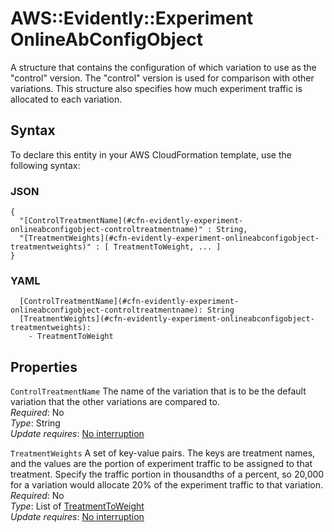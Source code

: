 # AWS::Evidently::Experiment OnlineAbConfigObject<a name="aws-properties-evidently-experiment-onlineabconfigobject"></a>

A structure that contains the configuration of which variation to use as the "control" version\. The "control" version is used for comparison with other variations\. This structure also specifies how much experiment traffic is allocated to each variation\.

## Syntax<a name="aws-properties-evidently-experiment-onlineabconfigobject-syntax"></a>

To declare this entity in your AWS CloudFormation template, use the following syntax:

### JSON<a name="aws-properties-evidently-experiment-onlineabconfigobject-syntax.json"></a>

```
{
  "[ControlTreatmentName](#cfn-evidently-experiment-onlineabconfigobject-controltreatmentname)" : String,
  "[TreatmentWeights](#cfn-evidently-experiment-onlineabconfigobject-treatmentweights)" : [ TreatmentToWeight, ... ]
}
```

### YAML<a name="aws-properties-evidently-experiment-onlineabconfigobject-syntax.yaml"></a>

```
  [ControlTreatmentName](#cfn-evidently-experiment-onlineabconfigobject-controltreatmentname): String
  [TreatmentWeights](#cfn-evidently-experiment-onlineabconfigobject-treatmentweights):
    - TreatmentToWeight
```

## Properties<a name="aws-properties-evidently-experiment-onlineabconfigobject-properties"></a>

`ControlTreatmentName` <a name="cfn-evidently-experiment-onlineabconfigobject-controltreatmentname"></a>
The name of the variation that is to be the default variation that the other variations are compared to\.  
_Required_: No  
_Type_: String  
_Update requires_: [No interruption](https://docs.aws.amazon.com/AWSCloudFormation/latest/UserGuide/using-cfn-updating-stacks-update-behaviors.html#update-no-interrupt)

`TreatmentWeights` <a name="cfn-evidently-experiment-onlineabconfigobject-treatmentweights"></a>
A set of key\-value pairs\. The keys are treatment names, and the values are the portion of experiment traffic to be assigned to that treatment\. Specify the traffic portion in thousandths of a percent, so 20,000 for a variation would allocate 20% of the experiment traffic to that variation\.  
_Required_: No  
_Type_: List of [TreatmentToWeight](aws-properties-evidently-experiment-treatmenttoweight.md)  
_Update requires_: [No interruption](https://docs.aws.amazon.com/AWSCloudFormation/latest/UserGuide/using-cfn-updating-stacks-update-behaviors.html#update-no-interrupt)
